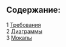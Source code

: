 ## Содержание:
1 [Требования](../Documents/SRS.md)  
2 [Диаграммы](../Documents/Diagrams/README.md)  
3 [Мокапы](../Documents/mockups)  
